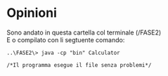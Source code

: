 # Opinioni

Sono andato in questa cartella col terminale (/FASE2)  
E o compilato con li segtuente comando:

```
..\FASE2\> java -cp "bin" Calculator

/*Il programma esegue il file senza problemi*/

```